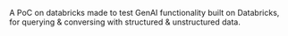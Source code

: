 A PoC on databricks made to test GenAI functionality built on Databricks, for querying & conversing with structured & unstructured data.